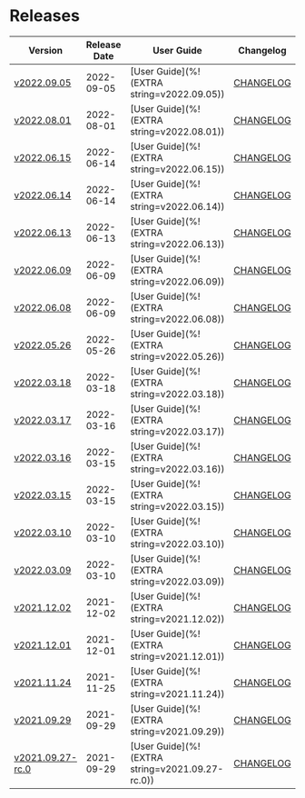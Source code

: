 #  Releases

|  Version | Release Date | User Guide | Changelog | Kubernetes Version |
|--------------------------- | ------------ | ---------- | --------- | ------------------ |
| [v2022.09.05](https:/github.com/bytebuilders/CHANGELOG/releases/tag/v2022.09.05) | 2022-09-05 | [User Guide](%!(EXTRA string=v2022.09.05)) | [CHANGELOG](/releases/v2022.09.05/README.md) | 1.16+ |
| [v2022.08.01](https:/github.com/bytebuilders/CHANGELOG/releases/tag/v2022.08.01) | 2022-08-01 | [User Guide](%!(EXTRA string=v2022.08.01)) | [CHANGELOG](/releases/v2022.08.01/README.md) | 1.16+ |
| [v2022.06.15](https:/github.com/bytebuilders/CHANGELOG/releases/tag/v2022.06.15) | 2022-06-14 | [User Guide](%!(EXTRA string=v2022.06.15)) | [CHANGELOG](/releases/v2022.06.15/README.md) | 1.16+ |
| [v2022.06.14](https:/github.com/bytebuilders/CHANGELOG/releases/tag/v2022.06.14) | 2022-06-14 | [User Guide](%!(EXTRA string=v2022.06.14)) | [CHANGELOG](/releases/v2022.06.14/README.md) | 1.16+ |
| [v2022.06.13](https:/github.com/bytebuilders/CHANGELOG/releases/tag/v2022.06.13) | 2022-06-13 | [User Guide](%!(EXTRA string=v2022.06.13)) | [CHANGELOG](/releases/v2022.06.13/README.md) | 1.16+ |
| [v2022.06.09](https:/github.com/bytebuilders/CHANGELOG/releases/tag/v2022.06.09) | 2022-06-09 | [User Guide](%!(EXTRA string=v2022.06.09)) | [CHANGELOG](/releases/v2022.06.09/README.md) | 1.16+ |
| [v2022.06.08](https:/github.com/bytebuilders/CHANGELOG/releases/tag/v2022.06.08) | 2022-06-09 | [User Guide](%!(EXTRA string=v2022.06.08)) | [CHANGELOG](/releases/v2022.06.08/README.md) | 1.16+ |
| [v2022.05.26](https:/github.com/bytebuilders/CHANGELOG/releases/tag/v2022.05.26) | 2022-05-26 | [User Guide](%!(EXTRA string=v2022.05.26)) | [CHANGELOG](/releases/v2022.05.26/README.md) | 1.16+ |
| [v2022.03.18](https:/github.com/bytebuilders/CHANGELOG/releases/tag/v2022.03.18) | 2022-03-18 | [User Guide](%!(EXTRA string=v2022.03.18)) | [CHANGELOG](/releases/v2022.03.18/README.md) | 1.16+ |
| [v2022.03.17](https:/github.com/bytebuilders/CHANGELOG/releases/tag/v2022.03.17) | 2022-03-16 | [User Guide](%!(EXTRA string=v2022.03.17)) | [CHANGELOG](/releases/v2022.03.17/README.md) | 1.16+ |
| [v2022.03.16](https:/github.com/bytebuilders/CHANGELOG/releases/tag/v2022.03.16) | 2022-03-15 | [User Guide](%!(EXTRA string=v2022.03.16)) | [CHANGELOG](/releases/v2022.03.16/README.md) | 1.16+ |
| [v2022.03.15](https:/github.com/bytebuilders/CHANGELOG/releases/tag/v2022.03.15) | 2022-03-15 | [User Guide](%!(EXTRA string=v2022.03.15)) | [CHANGELOG](/releases/v2022.03.15/README.md) | 1.16+ |
| [v2022.03.10](https:/github.com/bytebuilders/CHANGELOG/releases/tag/v2022.03.10) | 2022-03-10 | [User Guide](%!(EXTRA string=v2022.03.10)) | [CHANGELOG](/releases/v2022.03.10/README.md) | 1.16+ |
| [v2022.03.09](https:/github.com/bytebuilders/CHANGELOG/releases/tag/v2022.03.09) | 2022-03-10 | [User Guide](%!(EXTRA string=v2022.03.09)) | [CHANGELOG](/releases/v2022.03.09/README.md) | 1.16+ |
| [v2021.12.02](https:/github.com/appscode/CHANGELOG/releases/tag/v2021.12.02) | 2021-12-02 | [User Guide](%!(EXTRA string=v2021.12.02)) | [CHANGELOG](/releases/v2021.12.02/README.md) | 1.16+ |
| [v2021.12.01](https:/github.com/appscode/CHANGELOG/releases/tag/v2021.12.01) | 2021-12-01 | [User Guide](%!(EXTRA string=v2021.12.01)) | [CHANGELOG](/releases/v2021.12.01/README.md) | 1.16+ |
| [v2021.11.24](https:/github.com/appscode/CHANGELOG/releases/tag/v2021.11.24) | 2021-11-25 | [User Guide](%!(EXTRA string=v2021.11.24)) | [CHANGELOG](/releases/v2021.11.24/README.md) | 1.16+ |
| [v2021.09.29](https:/github.com/appscode/CHANGELOG/releases/tag/v2021.09.29) | 2021-09-29 | [User Guide](%!(EXTRA string=v2021.09.29)) | [CHANGELOG](/releases/v2021.09.29/README.md) | 1.16+ |
| [v2021.09.27-rc.0](https:/github.com/appscode/CHANGELOG/releases/tag/v2021.09.27-rc.0) | 2021-09-29 | [User Guide](%!(EXTRA string=v2021.09.27-rc.0)) | [CHANGELOG](/releases/v2021.09.27-rc.0/README.md) | 1.16+ |
